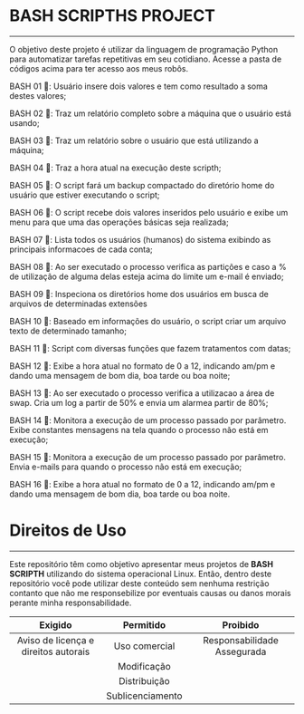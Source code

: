 #  BASH SCRIPTHS PROJECT 
***
O objetivo deste projeto é utilizar da linguagem de programação Python para automatizar tarefas repetitivas em seu cotidiano. Acesse a pasta de códigos acima para ter acesso aos meus robôs.

BASH 01 🐧: Usuário insere dois valores e tem como resultado a soma destes valores;

BASH 02 🐧: Traz um relatório completo sobre a máquina que o usuário está usando;

BASH 03 🐧: Traz um relatório sobre o usuário que está utilizando a máquina;

BASH 04 🐧: Traz a hora atual na execução deste scripth;

BASH 05 🐧:  O script fará um backup compactado do diretório home do usuário que estiver executando o script;

BASH 06 🐧: O script recebe dois valores inseridos pelo usuário	e exibe um menu para que uma das operações básicas seja realizada;

BASH 07 🐧: Lista todos os usuários (humanos) do sistema exibindo as principais informacoes de cada conta;

BASH 08 🐧: Ao ser executado o processo verifica as partições e caso a % de utilização de alguma delas esteja acima do limite um e-mail é enviado;

BASH 09 🐧: Inspeciona os diretórios home dos usuários em busca de arquivos de determinadas extensões	

BASH 10 🐧: Baseado em informações do usuário, o script criar um arquivo texto de determinado tamanho;

BASH 11 🐧: Script com diversas funções que fazem tratamentos com datas;	

BASH 12 🐧: Exibe a hora atual no formato de 0 a 12, indicando am/pm e dando uma mensagem de bom dia, boa tarde ou boa noite;

BASH 13 🐧: Ao ser executado o processo verifica a utilizacao a área de swap. Cria um log a partir de 50% e envia um alarmea partir de 80%;

BASH 14 🐧: Monitora a execução de um processo passado por parâmetro.	Exibe constantes mensagens na tela quando o processo não está em execução;

BASH 15 🐧: Monitora a execução de um processo passado por parâmetro.	Envia e-mails para quando o processo não está em execução;

BASH 16 🐧: Exibe a hora atual no formato de 0 a 12, indicando am/pm e dando uma mensagem de bom dia, boa tarde ou boa noite.

 # Direitos de Uso
***
Este repositório têm como objetivo apresentar meus projetos de **BASH SCRIPTH** utilizando do sistema operacional Linux. Então, dentro deste repositório você pode utilizar deste conteúdo sem nenhuma restrição contanto que não me responsebilize por eventuais causas ou danos morais perante minha responsabilidade.	

Exigido | Permitido | Proibido
:---: | :---: | :---:
Aviso de licença e direitos autorais | Uso comercial | Responsabilidade Assegurada
 || Modificação ||	
 || Distribuição ||	
 || Sublicenciamento || 	


